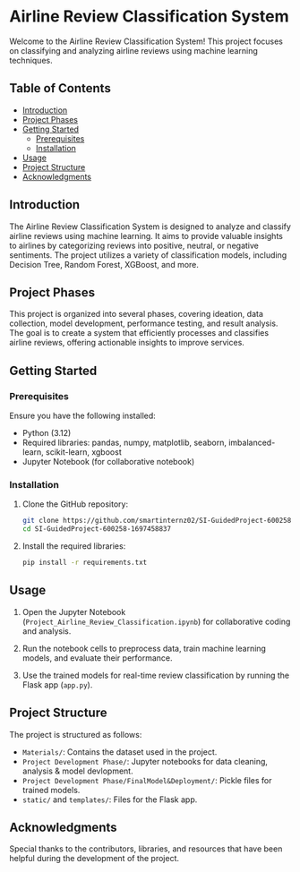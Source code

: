 # Airline Review Classification System

Welcome to the Airline Review Classification System! This project focuses on classifying and analyzing airline reviews using machine learning techniques.

## Table of Contents
- [Introduction](#introduction)
- [Project Phases](#project-phases)
- [Getting Started](#getting-started)
  - [Prerequisites](#prerequisites)
  - [Installation](#installation)
- [Usage](#usage)
- [Project Structure](#project-structure)
- [Acknowledgments](#acknowledgments)


## Introduction

The Airline Review Classification System is designed to analyze and classify airline reviews using machine learning. It aims to provide valuable insights to airlines by categorizing reviews into positive, neutral, or negative sentiments. The project utilizes a variety of classification models, including Decision Tree, Random Forest, XGBoost, and more.

## Project Phases

This project is organized into several phases, covering ideation, data collection, model development, performance testing, and result analysis. The goal is to create a system that efficiently processes and classifies airline reviews, offering actionable insights to improve services.

## Getting Started

### Prerequisites

Ensure you have the following installed:
- Python (3.12)
- Required libraries: pandas, numpy, matplotlib, seaborn, imbalanced-learn, scikit-learn, xgboost
- Jupyter Notebook (for collaborative notebook)

### Installation

1. Clone the GitHub repository:
   ```bash
   git clone https://github.com/smartinternz02/SI-GuidedProject-600258-1697458837.git
   cd SI-GuidedProject-600258-1697458837
   ```

2. Install the required libraries:
   ```bash
   pip install -r requirements.txt
   ```

## Usage

1. Open the Jupyter Notebook (`Project_Airline_Review_Classification.ipynb`) for collaborative coding and analysis.

2. Run the notebook cells to preprocess data, train machine learning models, and evaluate their performance.

3. Use the trained models for real-time review classification by running the Flask app (`app.py`).

## Project Structure

The project is structured as follows:
- `Materials/`: Contains the dataset used in the project.
- `Project Development Phase/`: Jupyter notebooks for  data cleaning, analysis & model devlopment.
- `Project Development Phase/FinalModel&Deployment/`: Pickle files for trained models.
- `static/` and `templates/`: Files for the Flask app.


## Acknowledgments

Special thanks to the contributors, libraries, and resources that have been helpful during the development of the project.
